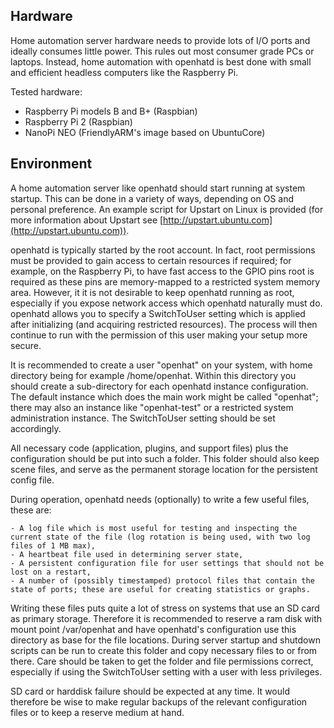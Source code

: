 ## Hardware

Home automation server hardware needs to provide lots of I/O ports and ideally consumes little power. This rules out most consumer grade PCs or laptops. Instead, home automation with openhatd is best done with small and efficient headless computers like the Raspberry Pi.

Tested hardware:

- Raspberry Pi models B and B+ (Raspbian)
- Raspberry Pi 2 (Raspbian)
- NanoPi NEO (FriendlyARM's image based on UbuntuCore)

## Environment

A home automation server like openhatd should start running at system startup. This can be done in a variety of ways, depending on OS and personal preference. An example script for Upstart on Linux is provided (for more information about Upstart see [http://upstart.ubuntu.com](http://upstart.ubuntu.com)).

openhatd is typically started by the root account. In fact, root permissions must be provided to gain access to certain resources if required; for example, on the Raspberry Pi, to have fast access to the GPIO pins root is required as these pins are memory-mapped to a restricted system memory area. However, it it is not desirable to keep openhatd running as root, especially if you expose network access which openhatd naturally must do. openhatd allows you to specify a SwitchToUser setting which is applied after initializing (and acquiring restricted resources). The process will then continue to run with the permission of this user making your setup more secure.

It is recommended to create a user "openhat" on your system, with home directory being for example /home/openhat. Within this directory you should create a sub-directory for each openhatd instance configuration. The default instance which does the main work might be called "openhat"; there may also an instance like "openhat-test" or a restricted system administration instance. The SwitchToUser setting should be set accordingly.

All necessary code (application, plugins, and support files) plus the configuration should be put into such a folder. This folder should also keep scene files, and serve as the permanent storage location for the persistent config file.

During operation, openhatd needs (optionally) to write a few useful files, these are:


	- A log file which is most useful for testing and inspecting the current state of the file (log rotation is being used, with two log files of 1 MB max),
	- A heartbeat file used in determining server state,
	- A persistent configuration file for user settings that should not be lost on a restart,
	- A number of (possibly timestamped) protocol files that contain the state of ports; these are useful for creating statistics or graphs.

Writing these files puts quite a lot of stress on systems that use an SD card as primary storage. Therefore it is recommended to reserve a ram disk with mount point /var/openhat and have openhatd's configuration use this directory as base for the file locations. During server startup and shutdown scripts can be run to create this folder and copy necessary files to or from there. Care should be taken to get the folder and file permissions correct, especially if using the SwitchToUser setting with a user with less privileges.

SD card or harddisk failure should be expected at any time. It would therefore be wise to make regular backups of the relevant configuration files or to keep a reserve medium at hand.

